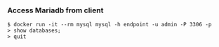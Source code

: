 ### Access Mariadb from client
~~~
$ docker run -it --rm mysql mysql -h endpoint -u admin -P 3306 -p
> show databases;
> quit
~~~
